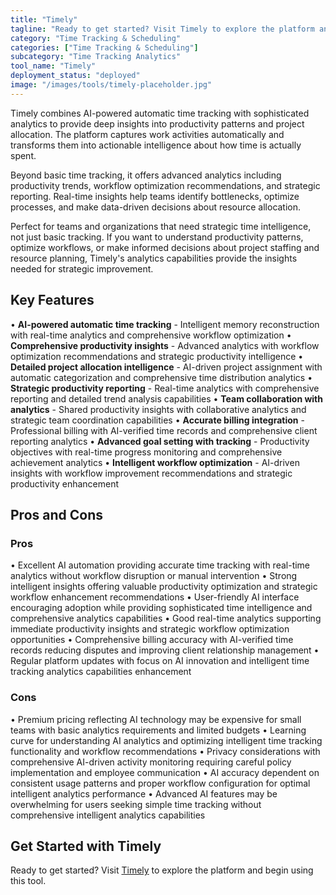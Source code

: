 ```yaml
---
title: "Timely"
tagline: "Ready to get started? Visit Timely to explore the platform and begin using th..."
category: "Time Tracking & Scheduling"
categories: ["Time Tracking & Scheduling"]
subcategory: "Time Tracking Analytics"
tool_name: "Timely"
deployment_status: "deployed"
image: "/images/tools/timely-placeholder.jpg"
---
```

Timely combines AI-powered automatic time tracking with sophisticated analytics to provide deep insights into productivity patterns and project allocation. The platform captures work activities automatically and transforms them into actionable intelligence about how time is actually spent.

Beyond basic time tracking, it offers advanced analytics including productivity trends, workflow optimization recommendations, and strategic reporting. Real-time insights help teams identify bottlenecks, optimize processes, and make data-driven decisions about resource allocation.

Perfect for teams and organizations that need strategic time intelligence, not just basic tracking. If you want to understand productivity patterns, optimize workflows, or make informed decisions about project staffing and resource planning, Timely's analytics capabilities provide the insights needed for strategic improvement.

## Key Features

• **AI-powered automatic time tracking** - Intelligent memory reconstruction with real-time analytics and comprehensive workflow optimization
• **Comprehensive productivity insights** - Advanced analytics with workflow optimization recommendations and strategic productivity intelligence
• **Detailed project allocation intelligence** - AI-driven project assignment with automatic categorization and comprehensive time distribution analytics
• **Strategic productivity reporting** - Real-time analytics with comprehensive reporting and detailed trend analysis capabilities
• **Team collaboration with analytics** - Shared productivity insights with collaborative analytics and strategic team coordination capabilities
• **Accurate billing integration** - Professional billing with AI-verified time records and comprehensive client reporting analytics
• **Advanced goal setting with tracking** - Productivity objectives with real-time progress monitoring and comprehensive achievement analytics
• **Intelligent workflow optimization** - AI-driven insights with workflow improvement recommendations and strategic productivity enhancement

## Pros and Cons

### Pros
• Excellent AI automation providing accurate time tracking with real-time analytics without workflow disruption or manual intervention
• Strong intelligent insights offering valuable productivity optimization and strategic workflow enhancement recommendations
• User-friendly AI interface encouraging adoption while providing sophisticated time intelligence and comprehensive analytics capabilities
• Good real-time analytics supporting immediate productivity insights and strategic workflow optimization opportunities
• Comprehensive billing accuracy with AI-verified time records reducing disputes and improving client relationship management
• Regular platform updates with focus on AI innovation and intelligent time tracking analytics capabilities enhancement

### Cons
• Premium pricing reflecting AI technology may be expensive for small teams with basic analytics requirements and limited budgets
• Learning curve for understanding AI analytics and optimizing intelligent time tracking functionality and workflow recommendations
• Privacy considerations with comprehensive AI-driven activity monitoring requiring careful policy implementation and employee communication
• AI accuracy dependent on consistent usage patterns and proper workflow configuration for optimal intelligent analytics performance
• Advanced AI features may be overwhelming for users seeking simple time tracking without comprehensive intelligent analytics capabilities

## Get Started with Timely

Ready to get started? Visit [Timely](https://timelyapp.com) to explore the platform and begin using this tool.